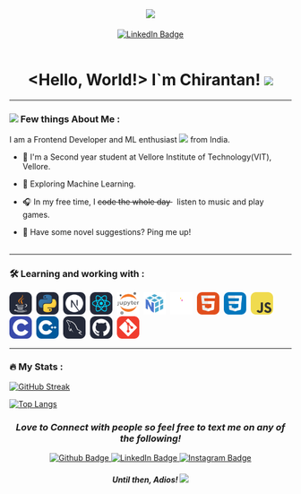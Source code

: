 <div id="header" align="center">
  <a href="https://www.linkedin.com/in/chirantan-jain-703166219/" target="_blank">
    <img src="https://media.giphy.com/media/8kERJ466SJRKpaUf5S/giphy.gif" width="100"/>
  </a>
  <br></br>
  <div id="badges">
    <a href="https://www.linkedin.com/in/chirantan-jain-703166219/" target="_blank">
      <img src="https://img.shields.io/badge/LinkedIn-blue?style=for-the-badge&logo=linkedin&logoColor=white" alt="LinkedIn Badge"/>
    </a>
  </div>
  <img src="https://komarev.com/ghpvc/?username=your-github-username&style=flat-square&color=blue" alt=""/>
  <h1>
    &ltHello, World!&gt I`m Chirantan!
    <img src="https://media.giphy.com/media/6qFTJz4fDRkdy/giphy.gif" height="70px"/>
  </h1>
</div>

---

### <img src="https://media.giphy.com/media/l4FGtP1BqMzxz8Gbu/giphy.gif" height="40px"/> Few things About Me :
I am a Frontend Developer and ML enthusiast <img src="https://media.giphy.com/media/WUlplcMpOCEmTGBtBW/giphy.gif" width="30"> from India.

- 📘 I'm a Second year student at Vellore Institute of Technology(VIT), Vellore.

- 🌱 Exploring Machine Learning.

- 🎧 In my free time, I <s> code the whole day </s> &nbsp; listen to music and play games.

- 📖 Have some novel suggestions? Ping me up!
<br></br>

---

### :hammer_and_wrench: Learning and working with :
<div>
  <a href="https://www.java.com/en/" title="Java"><img src="./icon/java.svg" title="Java" alt="Java" width="40" height="40"/></a>&nbsp;
  <a href="https://www.python.org/" title="Python"><img src="./icon/python.svg" title="Python" alt="Python" width="40" height="40"/></a>&nbsp;
  <a href="https://nextjs.org/" title="Nextjs"><img src="./icon/next.svg" title="Nextjs" alt="Nextjs" width="40" height="40"/></a>&nbsp;
  <a href="https://reactjs.org/" title="Reactjs"><img src="./icon/react.svg" title="React" alt="React" width="40" height="40"/></a>&nbsp;
  <a href="https://jupyter.org/" title="Jupyter"><img src="./icon/jupyter.svg" title="Jupyter" alt="Jupyter" width="40" height="40"/></a>&nbsp;
  <a href="https://numpy.org/" title="Numpy"><img src="./icon/numpy.svg" title="Numpy" alt="Numpy" width="40" height="40"/></a>&nbsp;
  <a href="https://pandas.pydata.org/" title="Pandas"><img src="./icon/pandas.svg" title="Pandas" alt="Pandas" width="40" height="40"/></a>&nbsp;
  <a href="https://developer.mozilla.org/en-US/docs/Learn/CSS" title="Html"><img src="./icon/html.svg" title="HTML5" alt="HTML" width="40" height="40"/></a>&nbsp;
  <a href="https://developer.mozilla.org/en-US/docs/Learn/CSS" title="Css"><img src="./icon/css.svg"  title="CSS3" alt="CSS" width="40" height="40"/></a>&nbsp;
  <a href="https://www.javascript.com/" title="Js"><img src="./icon/js.svg" title="JavaScript" alt="JavaScript" width="40" height="40"/></a>&nbsp;
  <a href="https://www.tutorialspoint.com/cprogramming/index.htm" title="C"><img src="./icon/c.svg" title="C" alt="C" width="40" height="40"/></a>&nbsp;
  <a href="https://cplusplus.com/doc/tutorial/" title="Cpp"><img src="./icon/cpp.svg" title="Cpp" alt="Cpp" width="40" height="40"/></a>&nbsp;
  <a href="https://www.mysql.com/" title="Mysql"><img src="./icon/mysql.svg" title="MySQL"  alt="MySQL" width="40" height="40"/></a>&nbsp;
  <a href="https://github.com/" title="Github"><img src="./icon/github.svg" title="Github" alt="Github" width="40" height="40"/></a>&nbsp;
  <a href="https://git-scm.com/" title="Git"><img src="./icon/git.svg" title="Git" **alt="Git" width="40" height="40"/></a>
</div>

---

### :fire: My Stats :

[![GitHub Streak](http://github-readme-streak-stats.herokuapp.com?user=chirantan2003&theme=dark&background=000000)](https://git.io/streak-stats)

[![Top Langs](https://github-readme-stats.vercel.app/api/top-langs/?username=chirantan2003&layout=compact&theme=vision-friendly-dark)](https://github.com/anuraghazra/github-readme-stats)

<h3 align="center"><i>Love to Connect with people so feel free to text me on any of the following! </i></h3>
<div id="badges" align="center" t>
  <a href="https://www.github.com/chirantan2003" target="_blank">
    <img src="https://img.shields.io/badge/Github-black?style=for-the-badge&logo=Github&logoColor=white" alt="Github Badge"/>
  </a>
  <a href="https://www.linkedin.com/in/chirantan-jain-703166219/" target="_blank">
    <img src="https://img.shields.io/badge/LinkedIn-blue?style=for-the-badge&logo=linkedin&logoColor=white" alt="LinkedIn Badge"/>
  </a>
  <a href="https://www.instagram.com/chirantan_jain" target="_blank">
    <img src="https://img.shields.io/badge/Instagram-purple?style=for-the-badge&logo=Instagram&logoColor=white" alt="Instagram Badge"/>
  </a>
</div>

<h4 align="center"><i> Until then, Adios! </i><img src="https://media.giphy.com/media/13faydI3HDMLcc/giphy.gif"  height="40px"/><h4> 

